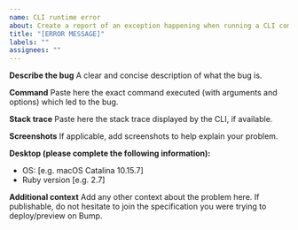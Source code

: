```yaml
---
name: CLI runtime error
about: Create a report of an exception happening when running a CLI command
title: "[ERROR MESSAGE]"
labels: ""
assignees: ""
---
```


**Describe the bug**
A clear and concise description of what the bug is.

**Command**
Paste here the exact command executed (with arguments and options) which led to the bug.

**Stack trace**
Paste here the stack trace displayed by the CLI, if available.

**Screenshots**
If applicable, add screenshots to help explain your problem.

**Desktop (please complete the following information):**
 - OS: [e.g. macOS Catalina 10.15.7]
 - Ruby version [e.g. 2.7]

**Additional context**
Add any other context about the problem here. If publishable, do not hesitate to join the specification you were trying to deploy/preview on Bump.
